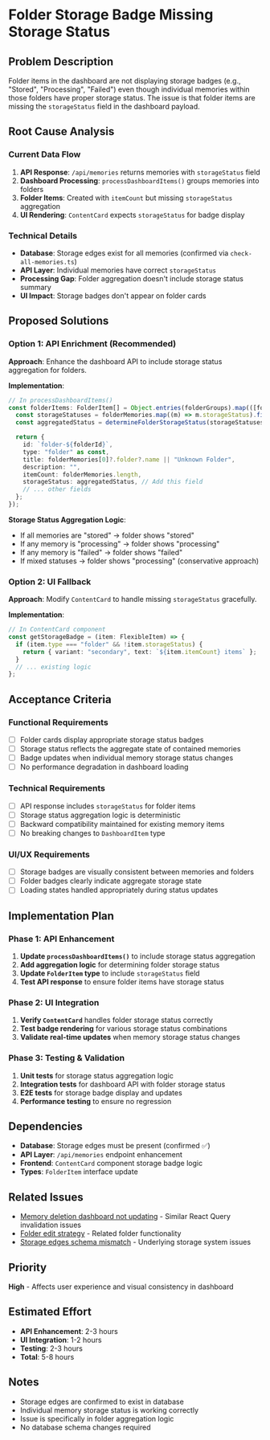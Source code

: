 # Folder Storage Badge Missing Storage Status

## Problem Description

Folder items in the dashboard are not displaying storage badges (e.g., "Stored", "Processing", "Failed") even though individual memories within those folders have proper storage status. The issue is that folder items are missing the `storageStatus` field in the dashboard payload.

## Root Cause Analysis

### Current Data Flow

1. **API Response**: `/api/memories` returns memories with `storageStatus` field
2. **Dashboard Processing**: `processDashboardItems()` groups memories into folders
3. **Folder Items**: Created with `itemCount` but missing `storageStatus` aggregation
4. **UI Rendering**: `ContentCard` expects `storageStatus` for badge display

### Technical Details

- **Database**: Storage edges exist for all memories (confirmed via `check-all-memories.ts`)
- **API Layer**: Individual memories have correct `storageStatus`
- **Processing Gap**: Folder aggregation doesn't include storage status summary
- **UI Impact**: Storage badges don't appear on folder cards

## Proposed Solutions

### Option 1: API Enrichment (Recommended)

**Approach**: Enhance the dashboard API to include storage status aggregation for folders.

**Implementation**:

```typescript
// In processDashboardItems()
const folderItems: FolderItem[] = Object.entries(folderGroups).map(([folderId, folderMemories]) => {
  const storageStatuses = folderMemories.map((m) => m.storageStatus).filter(Boolean);
  const aggregatedStatus = determineFolderStorageStatus(storageStatuses);

  return {
    id: `folder-${folderId}`,
    type: "folder" as const,
    title: folderMemories[0]?.folder?.name || "Unknown Folder",
    description: "",
    itemCount: folderMemories.length,
    storageStatus: aggregatedStatus, // Add this field
    // ... other fields
  };
});
```

**Storage Status Aggregation Logic**:

- If all memories are "stored" → folder shows "stored"
- If any memory is "processing" → folder shows "processing"
- If any memory is "failed" → folder shows "failed"
- If mixed statuses → folder shows "processing" (conservative approach)

### Option 2: UI Fallback

**Approach**: Modify `ContentCard` to handle missing `storageStatus` gracefully.

**Implementation**:

```typescript
// In ContentCard component
const getStorageBadge = (item: FlexibleItem) => {
  if (item.type === "folder" && !item.storageStatus) {
    return { variant: "secondary", text: `${item.itemCount} items` };
  }
  // ... existing logic
};
```

## Acceptance Criteria

### Functional Requirements

- [ ] Folder cards display appropriate storage status badges
- [ ] Storage status reflects the aggregate state of contained memories
- [ ] Badge updates when individual memory storage status changes
- [ ] No performance degradation in dashboard loading

### Technical Requirements

- [ ] API response includes `storageStatus` for folder items
- [ ] Storage status aggregation logic is deterministic
- [ ] Backward compatibility maintained for existing memory items
- [ ] No breaking changes to `DashboardItem` type

### UI/UX Requirements

- [ ] Storage badges are visually consistent between memories and folders
- [ ] Folder badges clearly indicate aggregate storage state
- [ ] Loading states handled appropriately during status updates

## Implementation Plan

### Phase 1: API Enhancement

1. **Update `processDashboardItems()`** to include storage status aggregation
2. **Add aggregation logic** for determining folder storage status
3. **Update `FolderItem` type** to include `storageStatus` field
4. **Test API response** to ensure folder items have storage status

### Phase 2: UI Integration

1. **Verify `ContentCard`** handles folder storage status correctly
2. **Test badge rendering** for various storage status combinations
3. **Validate real-time updates** when memory storage status changes

### Phase 3: Testing & Validation

1. **Unit tests** for storage status aggregation logic
2. **Integration tests** for dashboard API with folder storage status
3. **E2E tests** for storage badge display and updates
4. **Performance testing** to ensure no regression

## Dependencies

- **Database**: Storage edges must be present (confirmed ✅)
- **API Layer**: `/api/memories` endpoint enhancement
- **Frontend**: `ContentCard` component storage badge logic
- **Types**: `FolderItem` interface update

## Related Issues

- [Memory deletion dashboard not updating](./done/memory-deletion-dashboard-not-updating.md) - Similar React Query invalidation issues
- [Folder edit strategy](./open/folder-edit-strategy.md) - Related folder functionality
- [Storage edges schema mismatch](./open/storage-edges-api-schema-mismatch-critical-bug.md) - Underlying storage system issues

## Priority

**High** - Affects user experience and visual consistency in dashboard

## Estimated Effort

- **API Enhancement**: 2-3 hours
- **UI Integration**: 1-2 hours
- **Testing**: 2-3 hours
- **Total**: 5-8 hours

## Notes

- Storage edges are confirmed to exist in database
- Individual memory storage status is working correctly
- Issue is specifically in folder aggregation logic
- No database schema changes required

